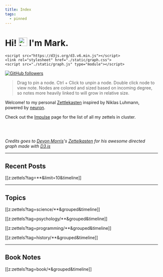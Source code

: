 ```yaml
---
title: Index
tags:
  - pinned
---
```


# Hi! <img src="https://user-images.githubusercontent.com/1303154/88677602-1635ba80-d120-11ea-84d8-d263ba5fc3c0.gif" width="28px" alt="hi"> I'm Mark.

``` {=html}
<script src="https://d3js.org/d3.v6.min.js"></script>
<link rel="stylesheet" href="./static/graph.css">
<script src="./static/graph.js" type="module"></script>
```

[![GitHub followers](https://img.shields.io/github/followers/marklcrns.svg?style=social&label=Follow&maxAge=2592000)](https://github.com/marklcrns?tab=followers)

> Drag to pin a node. Ctrl + Click to unpin a node. Double click node to view
> note. Nodes are colored and sized based on incoming degree, so notes more
> heavily linked to will grow in relative size.

Welcome! to my personal
[Zettlekasten](https://en.wikipedia.org/wiki/Zettelkasten) inspired by Niklas
Luhmann, powered by [neuron](https://github.com/srid/neuron).

Check out the [Impulse](/impulse.html) page for the list of all my zettels in
cluster.

<br>
<br>

_Credits goes to [Devon Morris](https://github.com/DevonMorris)'s
[Zettelkasten](https://github.com/DevonMorris/zettelkasten) for his awesome
directed graph made with [D3.js](https://d3js.org/)_

---

## Recent Posts

[[z:zettels?tag=**&limit=10&timeline]]

---

## Topics

[[z:zettels?tag=science/**&grouped&timeline]]

[[z:zettels?tag=psychology/**&grouped&timeline]]

[[z:zettels?tag=programming/**&grouped&timeline]]

[[z:zettels?tag=history/**&grouped&timeline]]

---

## Book Notes

[[z:zettels?tag=book/*&grouped&timeline]]

